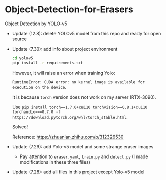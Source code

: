 # Object-Detection-for-Erasers
Object Detection by YOLO-v5
- Update (12.8): delete YOLOv5 model from this repo and ready for open source
- Update (7.30): add info about project environment 

  ```bash
  cd yolov5
  pip install -r requirements.txt
  ```

  However, it will raise an error when training Yolo:

  `RuntimeError: CUDA error: no kernel image is available for execution on the device`.

  It is because `torch` version does not work on my server (RTX-3090).

  Use `pip install torch==1.7.0+cu110 torchvision==0.8.1+cu110 torchaudio===0.7.0 -f https://download.pytorch.org/whl/torch_stable.html`.

  Solved!

  Reference: https://zhuanlan.zhihu.com/p/312329530

- Update (7.29): add Yolo-v5 model and some strange eraser images
  - Pay attention to `eraser.yaml`, `train.py` and `detect.py` (I made modifications in these three files)
  
- Update (7.28): add all files in this project except Yolo-v5 model

